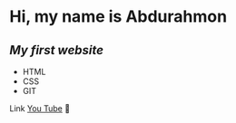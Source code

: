 # Hi, my name is Abdurahmon

## _My first website_

- HTML
- CSS
- GIT

Link [You Tube](https://www.youtube.com/) 🤑